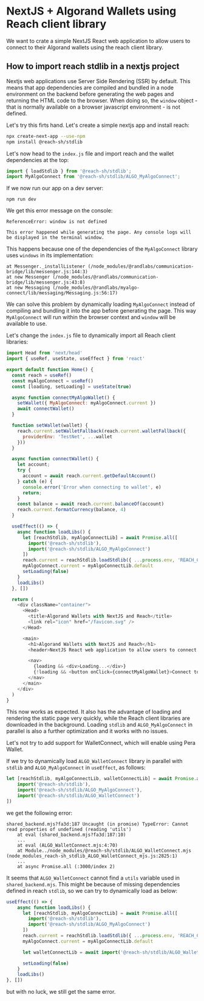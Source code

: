 # NextJS + Algorand Wallets using Reach client library
We want to crate a simple NextJS React web application to allow users to connect to their Algorand wallets using the reach client library.

## How to import reach stdlib in a nextjs project
Nextjs web applications use Server Side Rendering (SSR) by default. This means that app dependencies are compiled and bundled in a node environment on the backend before generating the web pages and returning the HTML code to the browser. When doing so, the `window` object - that is normally available on a browser javascript environment - is not defined.

Let's try this firts hand. Let's create a simple nextjs app and install reach:

```bash
npx create-next-app --use-npm
npm install @reach-sh/stdlib
```

Let's now head to the `index.js` file and import reach and the wallet dependencies at the top:

```js
import { loadStdlib } from '@reach-sh/stdlib';
import MyAlgoConnect from '@reach-sh/stdlib/ALGO_MyAlgoConnect';
```

If we now run our app on a dev server:
```
npm run dev
```

We get this error message on the console:

```
ReferenceError: window is not defined

This error happened while generating the page. Any console logs will be displayed in the terminal window.
```

This happens because one of the dependencies of the `MyAlgoConnect` library uses `windows` in its implementation:

```
at Messenger._installListener (/node_modules/@randlabs/communication-bridge/lib/messenger.js:144:3)
at new Messenger (/node_modules/@randlabs/communication-bridge/lib/messenger.js:43:8)
at new Messaging (/node_modules/@randlabs/myalgo-connect/lib/messaging/Messaging.js:56:17)
```

We can solve this problem by dynamically loading `MyAlgoConnect` instead of compiling and bundling it into the app before generating the page. This way `MyAlgoConnect` will run within the browser context and `window` will be available to use.

Let's change the `index.js` file to dynamically import all Reach client libraries:

```js
import Head from 'next/head'
import { useRef, useState, useEffect } from 'react'

export default function Home() {
  const reach = useRef()
  const myAlgoConnect = useRef()
  const [loading, setLoading] = useState(true)

  async function connectMyAlgoWallet() {
    setWallet({ MyAlgoConnect: myAlgoConnect.current })
    await connectWallet()
  }

  function setWallet(wallet) {
    reach.current.setWalletFallback(reach.current.walletFallback({
      providerEnv: 'TestNet', ...wallet
    }))
  }

  async function connectWallet() {
    let account;
    try {
      account = await reach.current.getDefaultAccount()
    } catch (e) {
      console.error('Error when connecting to wallet', e)
      return;
    }
    const balance = await reach.current.balanceOf(account)
    reach.current.formatCurrency(balance, 4)
  }

  useEffect(() => {
    async function loadLibs() {
      let [reachStdlib, myAlgoConnectLib] = await Promise.all([
        import('@reach-sh/stdlib'),
        import('@reach-sh/stdlib/ALGO_MyAlgoConnect')
      ])
      reach.current = reachStdlib.loadStdlib({ ...process.env, 'REACH_CONNECTOR_MODE': 'ALGO' })
      myAlgoConnect.current = myAlgoConnectLib.default
      setLoading(false)
    }
    loadLibs()
  }, [])

  return (
    <div className="container">
      <Head>
        <title>Algorand Wallets with NextJS and Reach</title>
        <link rel="icon" href="/favicon.svg" />
      </Head>

      <main>
        <h1>Algorand Wallets with NextJS and Reach</h1>
        <header>NextJS React web application to allow users to connect to their Algorand wallets using the reach client library.</header>

        <nav>
          {loading && <div>Loading...</div>}
          {!loading && <button onClick={connectMyAlgoWallet}>Connect to MyAlgo</button>}
        </nav>
      </main>
    </div>
  )
}
```

This now works as expected. It also has the advantage of loading and rendering the static page very quickly, while the Reach client libraries are downloaded in the background. 
Loading `stdlib` and `ALGO_MyAlgoConnect` in parallel is also a further optimization and it works with no issues.

Let's not try to add support for WalletConnect, which will enable using Pera Wallet.

If we try to dynamically load `ALGO_WalletConnect` library in parallel with `stdlib` and `ALGO_MyAlgoConnect` in `useEffect`, as follows:

```js
let [reachStdlib, myAlgoConnectLib, walletConnectLib] = await Promise.all([
    import('@reach-sh/stdlib'),
    import('@reach-sh/stdlib/ALGO_MyAlgoConnect'),
    import('@reach-sh/stdlib/ALGO_WalletConnect')
])
```

we get the following error:
```
shared_backend.mjs?fa3d:187 Uncaught (in promise) TypeError: Cannot read properties of undefined (reading 'utils')
    at eval (shared_backend.mjs?fa3d:187:10)
    ...
    at eval (ALGO_WalletConnect.mjs:4:70)
    at Module../node_modules/@reach-sh/stdlib/ALGO_WalletConnect.mjs (node_modules_reach-sh_stdlib_ALGO_WalletConnect_mjs.js:2825:1)
    ...
    at async Promise.all (:3000/index 2)
```

It seems that `ALGO_WalletConnect` cannot find a `utils` variable used in `shared_backend.mjs`.
This might be because of missing dependencies defined in reach `stdlib`, so we can try to dynamically load as below:

```js
useEffect(() => {
    async function loadLibs() {
      let [reachStdlib, myAlgoConnectLib] = await Promise.all([
        import('@reach-sh/stdlib'),
        import('@reach-sh/stdlib/ALGO_MyAlgoConnect')
      ])
      reach.current = reachStdlib.loadStdlib({ ...process.env, 'REACH_CONNECTOR_MODE': 'ALGO' })
      myAlgoConnect.current = myAlgoConnectLib.default

      let walletConnectLib = await import('@reach-sh/stdlib/ALGO_WalletConnect')

      setLoading(false)
    }
    loadLibs()
}, [])
```

but with no luck, we still get the same error.


